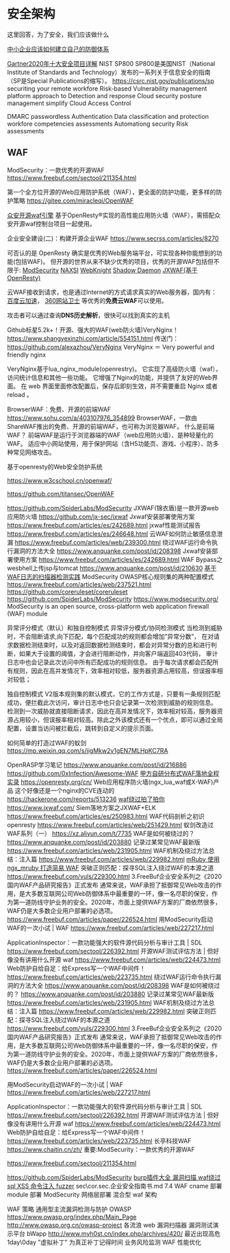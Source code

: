 # 安全架构

这里回答，为了安全，我们应该做什么

[中小企业应该如何建立自己的防御体系](https://www.freebuf.com/articles/neopoints/251516.html)

[Gartner2020年十大安全项目详解](https://www.freebuf.com/articles/network/252759.html)
NIST SP800
SP800是美国NIST（National Institute of Standards and Technology）发布的一系列关于信息安全的指南（SP是Special Publications的缩写）。
https://csrc.nist.gov/publications/sp
securiting your remote workfore
Risk-based Vulnerability management
platform approach to Detection and response
Cloud security posture management
simplify Cloud Access Control

DMARC
passwordless Authentication
Data classification and protection
workfore competencies assessments
Automationg security Risk assessments

## WAF

ModSecurity：一款优秀的开源WAF
https://www.freebuf.com/sectool/211354.html

第一个全方位开源的Web应用防护系统（WAF），更全面的防护功能，更多样的防护策略
https://gitee.com/miracleqi/OpenWAF

[众安开源waf引擎](https://github.com/ZhongAnTech/maiev-waf)
基于OpenResty®实现的高性能应用防火墙（WAF），需搭配众安开源waf控制台项目一起使用。

企业安全建设(二)：构建开源企业WAF
https://www.secrss.com/articles/8270

可否认的是 OpenResty 确实是优秀的Web服务端平台，可实现各种你能想到的功能(包括WAF)。
但开源的世界从来不缺少优秀的项目，优秀的开源WAF包括但不限于:
   [ModSecurity](http://www.modsecurity.org/)
   [NAXSI](https://github.com/nbs-system/naxsi)
   [WebKnight](https://www.aqtronix.com/?PageID=99)
   [Shadow Daemon](https://shadowd.zecure.org/overview/introduction/)
   [JXWAF(基于OpenResty) ](https://github.com/jx-sec/jxwaf)


云WAF接收到请求，也是通过Internet的方式请求真实的Web服务器，国内有：
[百度云加速](https://su.baidu.com/)，
[360网站卫士](https://wangzhan.qianxin.com/)
等优秀的**免费云WAF**可以使用。

攻击者可以通过查询**DNS历史解析**，很快可以找到真实的主机

Github标星5.2k+！开源、强大的WAF(web防火墙)VeryNginx！
https://www.shangyexinzhi.com/article/554151.html
传送门：https://github.com/alexazhou/VeryNginx
VeryNginx ＝ Very powerful and friendly nginx

VeryNginx基于lua_nginx_module(openrestry)。
  它实现了高级防火墙（waf），访问统计信息和其他一些功能。
  它增强了Nginx的功能，并提供了友好的Web界面。
在 web 界面里面修改配置后，保存后即刻生效，并不需要重启 Nginx 或者 reload 。

BrowserWAF：免费、开源的前端WAF 
https://www.sohu.com/a/403107976_354899
BrowserWAF，一款由ShareWAF推出的免费、开源的前端WAF，也可称为浏览器WAF。
什么是前端WAF？
前端WAF是运行于浏览器端的WAF（web应用防火墙）、是种轻量化的WAF。
适应中小网站使用，用于保护网站（含H5功能页、游戏、小程序）、防多种常见网络攻击。

基于openresty的Web安全防护系统

https://www.w3cschool.cn/openwaf/

https://github.com/titansec/OpenWAF

https://github.com/SpiderLabs/ModSecurity
JXWAF(锦衣盾)是一款开源web应用防火墙
https://github.com/jx-sec/jxwaf
Jxwaf安装部署使用方案
https://www.freebuf.com/articles/es/242689.html
jxwaf性能测试报告
https://www.freebuf.com/articles/es/246648.html
云WAF如何防止敏感信息泄漏
https://www.freebuf.com/articles/web/239300.html
绕过WAF运行命令执行漏洞的方法大全
https://www.anquanke.com/post/id/208398
Jxwaf安装部署使用方案
https://www.freebuf.com/articles/es/242689.html
WAF Bypass之wesbhell上传jsp与tomcat
https://www.anquanke.com/post/id/210630
[基于WAF日志的扫描器检测实践](https://www.freebuf.com/articles/network/247466.html)
ModSecurity OWASP核心规则集的两种配置模式
https://www.freebuf.com/articles/web/237521.html
https://github.com/coreruleset/coreruleset
https://github.com/SpiderLabs/ModSecurity
https://www.modsecurity.org/
ModSecurity is an open source, cross-platform web application firewall (WAF) module

异常评分模式（默认）和独自控制模式
异常评分模式/协同检测模式
当检测到威胁时，不会阻断请求,向下匹配，每个匹配成功的规则都会增加”异常分数”，
在对请求数据检测结束时，以及对返回数据检测结束时，都会对异常分数的总和进行判断，如果大于设置的阈值，才会进行阻断动作，并向客户端返回403代码，
审计日志中也会记录此次访问中所有匹配成功的规则信息。
由于每次请求都会匹配所有规则，因此在高并发情况下，效率相对较低，服务器资源占用较高，但误报率相对较低；

独自控制模式
V2版本规则集的默认模式，它的工作方式是，只要有一条规则匹配成功，便拦截此次访问，审计日志中也只会记录第一次检测到威胁的规则信息。
检测到一次威胁就直接阻断请求，因此在高并发情况下，效率相对较高，服务器资源占用较小，但误报率相对较高。除此之外该模式还有一个优点，即可以通过全局配置，设置当访问被拦截后，跳转到自定义的提示页面。

如何简单的打造过WAF的蚁剑
https://mp.weixin.qq.com/s/jigMkw2v1gEN7MLHpKC7RA

OpenRASP学习笔记
https://www.anquanke.com/post/id/216886
https://github.com/0xInfection/Awesome-WAF
[甲方自研分布式WAF落地全程实录](https://www.freebuf.com/articles/es/245977.html)
https://openresty.org/cn/
Web应用程序防火墙(ngx_lua_waf或X-WAF)产品
这个好像还是一个nginx的CVE连动的
https://hackerone.com/reports/513236
[waf绕过拍了拍你](https://www.anquanke.com/post/id/212272)
https://www.jxwaf.com/
Siem落地方案之JXWAF+ELK
https://www.freebuf.com/articles/es/250983.html
WAF代码剖析之初识openresty
https://www.freebuf.com/articles/web/251429.html
蚁剑改造过WAF系列（一）
https://xz.aliyun.com/t/7735
WAF是如何被绕过的？
https://www.anquanke.com/post/id/203880
记录过某常见WAF最新版
https://www.freebuf.com/articles/web/231905.html
WAF机制及绕过方法总结：注入篇
https://www.freebuf.com/articles/web/229982.html
[mRuby 使用 ngx_mruby 打造简易 WAF](https://ruby-china.org/topics/29834)
突破正则匹配：探寻SQL注入绕过WAF的本源之道
https://www.freebuf.com/vuls/229300.html
3.FreeBuf企业安全系列之《2020国内WAF产品研究报告》正式发布
通常来说，WAF承担了抵御常见Web攻击的作用，是大多数互联网公司Web防御体系中最重要的一环，像一名尽职的保安，作为第一道防线守护业务的安全。2020年，市面上提供WAF方案的厂商依然很多，WAF仍是大多数企业用户部署的必选项。
https://www.freebuf.com/articles/paper/226524.html
用ModSecurity启动WAF的一次小试 | WAF
https://www.freebuf.com/articles/web/227217.html

ApplicationInspector：一款功能强大的软件源代码分析与审计工具 | SDL
https://www.freebuf.com/sectool/226392.html
开源WAF测试评估方法 | 但好像没有讲用什么开源 waf
https://www.freebuf.com/articles/web/224473.html
Web防护自给自足：给Express写一个WAF中间件！
https://www.freebuf.com/articles/web/223735.html
绕过WAF运行命令执行漏洞的方法大全
https://www.anquanke.com/post/id/208398
WAF是如何被绕过的？
https://www.anquanke.com/post/id/203880
记录过某常见WAF最新版
https://www.freebuf.com/articles/web/231905.html
WAF机制及绕过方法总结：注入篇
https://www.freebuf.com/articles/web/229982.html
突破正则匹配：探寻SQL注入绕过WAF的本源之道
https://www.freebuf.com/vuls/229300.html
3.FreeBuf企业安全系列之《2020国内WAF产品研究报告》正式发布
通常来说，WAF承担了抵御常见Web攻击的作用，是大多数互联网公司Web防御体系中最重要的一环，像一名尽职的保安，作为第一道防线守护业务的安全。2020年，市面上提供WAF方案的厂商依然很多，WAF仍是大多数企业用户部署的必选项。
https://www.freebuf.com/articles/paper/226524.html

用ModSecurity启动WAF的一次小试 | WAF
https://www.freebuf.com/articles/web/227217.html

ApplicationInspector：一款功能强大的软件源代码分析与审计工具 | SDL
https://www.freebuf.com/sectool/226392.html
开源WAF测试评估方法 | 但好像没有讲用什么开源 waf
https://www.freebuf.com/articles/web/224473.html
Web防护自给自足：给Express写一个WAF中间件！
https://www.freebuf.com/articles/web/223735.html
长亭科技WAF
https://www.chaitin.cn/zh/
重要:ModSecurity：一款优秀的开源WAF

https://www.freebuf.com/sectool/211354.html

https://github.com/SpiderLabs/ModSecurity
[burp插件大全 漏洞扫描 waf绕过 sql XSS 命令注入 fuzzer](https://www.ddosi.com/b226/)
sec\cor.sec.企业安全指南书.md
7.4 WAF
cname 部署
module 部署 ModSecurity
网络层部署
混合型 waf 架构

WAF 策略
    通用型主流漏洞检测与防护
        OWASP https://www.owasp.org/index.php/Main_Page
        http://www.owasp.org.cn/owasp-project
        各流浪 web 漏洞扫描器
        漏洞测试演示平台 bWapp http://www.myh0st.cn/index.php/archives/420/
    最近出现高危 1day\0day
        "虚拟补丁" 为真正补丁记得时间
    业务风险监测
WAF 性能优化

